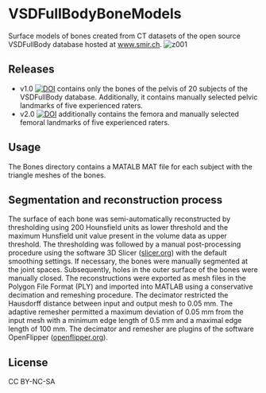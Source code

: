 # VSDFullBodyBoneModels
Surface models of bones created from CT datasets of the open source VSDFullBody database hosted at www.smir.ch.
![z001](https://user-images.githubusercontent.com/43516130/75036561-727e1980-54b2-11ea-8e25-2e563c190ecb.PNG)

## Releases
- v1.0 [![DOI](https://zenodo.org/badge/DOI/10.5281/zenodo.3384055.svg)](https://doi.org/10.5281/zenodo.3384055) contains only the bones of the pelvis of 20 subjects of the VSDFullBody database. 
Additionally, it contains manually selected pelvic landmarks of five experienced raters.
- v2.0 [![DOI](https://zenodo.org/badge/DOI/10.5281/zenodo.4280899.svg)](https://doi.org/10.5281/zenodo.4280899) additionally contains the femora and manually selected femoral landmarks of five experienced raters.

## Usage 
The Bones directory contains a MATALB MAT file for each subject with the triangle meshes of the bones.

## Segmentation and reconstruction process
The surface of each bone was semi-automatically reconstructed by thresholding using 200 Hounsfield units as lower threshold and the maximum Hunsfield unit value present in the volume data as upper threshold.
The thresholding was followed by a manual post-processing procedure using the software 3D Slicer ([slicer.org](https://www.slicer.org)) with the default smoothing settings.
If necessary, the bones were manually segmented at the joint spaces. Subsequently, holes in the outer surface of the bones were manually closed.
The reconstructions were exported as mesh files in the Polygon File Format (PLY) and imported into MATLAB using a conservative decimation and remeshing procedure. 
The decimator restricted the Hausdorff distance between input and output mesh to 0.05 mm. 
The adaptive remesher permitted a maximum deviation of 0.05 mm from the input mesh with a minimum edge length of 0.5 mm and a maximal edge length of 100 mm. 
The decimator and remesher are plugins of the software OpenFlipper ([openflipper.org](https://www.openflipper.org)).

## License
CC BY-NC-SA